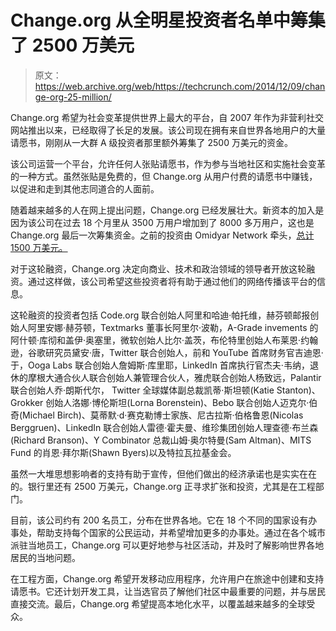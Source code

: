 # Change.org 从全明星投资者名单中筹集了 2500 万美元

> 原文：<https://web.archive.org/web/https://techcrunch.com/2014/12/09/change-org-25-million/>

Change.org 希望为社会变革提供世界上最大的平台，自 2007 年作为非营利社交网站推出以来，已经取得了长足的发展。该公司现在拥有来自世界各地用户的大量请愿书，刚刚从一大群 A 级投资者那里额外筹集了 2500 万美元的资金。

该公司运营一个平台，允许任何人张贴请愿书，作为参与当地社区和实施社会变革的一种方式。虽然张贴是免费的，但 Change.org 从用户付费的请愿书中赚钱，以促进和走到其他志同道合的人面前。

随着越来越多的人在网上提出问题，Change.org 已经发展壮大。新资本的加入是因为该公司在过去 18 个月里从 3500 万用户增加到了 8000 多万用户，这也是 Change.org 最后一次筹集资金。之前的投资由 Omidyar Network 牵头，[总计 1500 万美元。](https://web.archive.org/web/20221006182357/https://beta.techcrunch.com/2013/05/21/with-15m-from-omidyar-and-35m-users-change-org-wants-to-prove-socially-minded-business-can-attract-big-numbers/)

对于这轮融资，Change.org 决定向商业、技术和政治领域的领导者开放这轮融资。通过这样做，该公司希望这些投资者将有助于通过他们的网络传播该平台的信息。

这轮融资的投资者包括 Code.org 联合创始人阿里和哈迪·帕托维，赫芬顿邮报创始人阿里安娜·赫芬顿，Textmarks 董事长阿里尔·波勒，A-Grade invements 的阿什顿·库彻和盖伊·奥塞里，微软创始人比尔·盖茨，布伦特里创始人布莱恩·约翰逊，谷歌研究员黛安·唐，Twitter 联合创始人，前和 YouTube 首席财务官吉迪恩·于，Ooga Labs 联合创始人詹姆斯·库里耶，LinkedIn 首席执行官杰夫·韦纳，退休的摩根大通合伙人联合创始人兼管理合伙人，雅虎联合创始人杨致远，Palantir 联合创始人乔·朗斯代尔， Twitter 全球媒体副总裁凯蒂·斯坦顿(Katie Stanton)、Grokker 创始人洛娜·博伦斯坦(Lorna Borenstein)、Bebo 联合创始人迈克尔·伯奇(Michael Birch)、莫蒂默·d·赛克勒博士家族、尼古拉斯·伯格鲁恩(Nicolas Berggruen)、LinkedIn 联合创始人雷德·霍夫曼、维珍集团创始人理查德·布兰森(Richard Branson)、Y Combinator 总裁山姆·奥尔特曼(Sam Altman)、MITS Fund 的肖恩·拜尔斯(Shawn Byers)以及特拉瓦拉基金会。

虽然一大堆思想影响者的支持有助于宣传，但他们做出的经济承诺也是实实在在的。银行里还有 2500 万美元，Change.org 正寻求扩张和投资，尤其是在工程部门。

目前，该公司约有 200 名员工，分布在世界各地。它在 18 个不同的国家设有办事处，帮助支持每个国家的公民运动，并希望增加更多的办事处。通过在各个城市派驻当地员工，Change.org 可以更好地参与社区活动，并及时了解影响世界各地居民的当地问题。

在工程方面，Change.org 希望开发移动应用程序，允许用户在旅途中创建和支持请愿书。它还计划开发工具，让当选官员了解他们社区中最重要的问题，并与居民直接交流。最后，Change.org 希望提高本地化水平，以覆盖越来越多的全球受众。